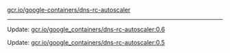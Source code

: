 [gcr.io/google-containers/dns-rc-autoscaler](https://hub.docker.com/r/cruse/dns-rc-autoscaler/tags/) 

----
Update: [gcr.io/google_containers/dns-rc-autoscaler:0.6](https://hub.docker.com/r/cruse/dns-rc-autoscaler/tags/)

Update: [gcr.io/google_containers/dns-rc-autoscaler:0.5](https://hub.docker.com/r/cruse/dns-rc-autoscaler/tags/)

